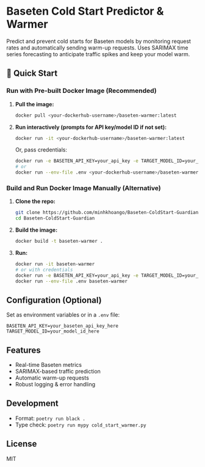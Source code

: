 # Baseten Cold Start Predictor & Warmer

Predict and prevent cold starts for Baseten models by monitoring request rates and automatically sending warm-up requests. Uses SARIMAX time series forecasting to anticipate traffic spikes and keep your model warm.

## 🚀 Quick Start

### Run with Pre-built Docker Image (Recommended)
1. **Pull the image:**
   ```bash
   docker pull <your-dockerhub-username>/baseten-warmer:latest
   ```
2. **Run interactively (prompts for API key/model ID if not set):**
   ```bash
   docker run -it <your-dockerhub-username>/baseten-warmer:latest
   ```
   Or, pass credentials:
   ```bash
   docker run -e BASETEN_API_KEY=your_api_key -e TARGET_MODEL_ID=your_model_id <your-dockerhub-username>/baseten-warmer:latest
   # or
   docker run --env-file .env <your-dockerhub-username>/baseten-warmer:latest
   ```

### Build and Run Docker Image Manually (Alternative)
1. **Clone the repo:**
   ```bash
   git clone https://github.com/minhkhoango/Baseten-ColdStart-Guardian.git
   cd Baseten-ColdStart-Guardian
   ```
2. **Build the image:**
   ```bash
   docker build -t baseten-warmer .
   ```
3. **Run:**
   ```bash
   docker run -it baseten-warmer
   # or with credentials
   docker run -e BASETEN_API_KEY=your_api_key -e TARGET_MODEL_ID=your_model_id baseten-warmer
   docker run --env-file .env baseten-warmer
   ```

## Configuration (Optional)
Set as environment variables or in a `.env` file:
```env
BASETEN_API_KEY=your_baseten_api_key_here
TARGET_MODEL_ID=your_model_id_here
```

## Features
- Real-time Baseten metrics
- SARIMAX-based traffic prediction
- Automatic warm-up requests
- Robust logging & error handling

## Development
- Format: `poetry run black .`
- Type check: `poetry run mypy cold_start_warmer.py`

## License
MIT 